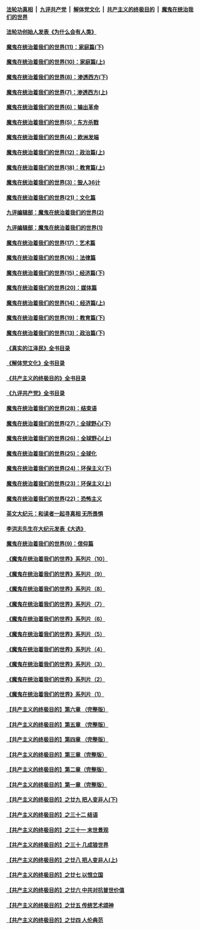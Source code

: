 ####  [法轮功真相](../../../../basic/blob/master/README.md?t=02130812) &nbsp;|&nbsp; [九评共产党](../../../../9ping.md/blob/master/README.md?t=02130812) &nbsp;|&nbsp; [解体党文化](../../../../jtdwh.md/blob/master/README.md?t=02130812)  &nbsp;|&nbsp; [共产主义的终极目的](../../../../gczydzjmd.md/blob/master/README.md?t=02130812) &nbsp;|&nbsp; [魔鬼在统治我们的世界](../../../../mgztzwmdsj.md/blob/master/README.md?t=02130812) 

#### [法轮功创始人发表《为什么会有人类》](../pages/nsc422/n13912117.md?t=02130812) 

#### [魔鬼在统治着我们的世界(11)：家庭篇(下)](../pages/nsc422/n10440961.md?t=02130812) 

#### [魔鬼在统治着我们的世界(10)：家庭篇(上)](../pages/nsc422/n10435448.md?t=02130812) 

#### [魔鬼在统治着我们的世界(8)：渗透西方(下)](../pages/nsc422/n10429603.md?t=02130812) 

#### [魔鬼在统治着我们的世界(7)：渗透西方(上)](../pages/nsc422/n10426013.md?t=02130812) 

#### [魔鬼在统治着我们的世界(6)：输出革命](../pages/nsc422/n10421536.md?t=02130812) 

#### [魔鬼在统治着我们的世界(5)：东方杀戮](../pages/nsc422/n10417707.md?t=02130812) 

#### [魔鬼在统治着我们的世界(4)：欧洲发端](../pages/nsc422/n10414890.md?t=02130812) 

#### [魔鬼在统治着我们的世界(12)：政治篇(上)](../pages/nsc422/n10444576.md?t=02130812) 

#### [魔鬼在统治着我们的世界(18)：教育篇(上)](../pages/nsc422/n10526970.md?t=02130812) 

#### [魔鬼在统治着我们的世界(3)：毁人36计](../pages/nsc422/n10411583.md?t=02130812) 

#### [魔鬼在统治着我们的世界(21)：文化篇](../pages/nsc422/n10597706.md?t=02130812) 

#### [九评编辑部：魔鬼在统治着我们的世界(2)](../pages/nsc422/n10410036.md?t=02130812) 

#### [九评编辑部：魔鬼在统治着我们的世界(1)](../pages/nsc422/n10406825.md?t=02130812) 

#### [魔鬼在统治着我们的世界(17)：艺术篇](../pages/nsc422/n10499093.md?t=02130812) 

#### [魔鬼在统治着我们的世界(16)：法律篇](../pages/nsc422/n10485969.md?t=02130812) 

#### [魔鬼在统治着我们的世界(15)：经济篇(下)](../pages/nsc422/n10469975.md?t=02130812) 

#### [魔鬼在统治着我们的世界(20)：媒体篇](../pages/nsc422/n10586579.md?t=02130812) 

#### [魔鬼在统治着我们的世界(14)：经济篇(上)](../pages/nsc422/n10457370.md?t=02130812) 

#### [魔鬼在统治着我们的世界(19)：教育篇(下)](../pages/nsc422/n10564808.md?t=02130812) 

#### [魔鬼在统治着我们的世界(13)：政治篇(下)](../pages/nsc422/n10448270.md?t=02130812) 

#### [《真实的江泽民》全书目录](../pages/nsc422/n13721399.md?t=02130812) 

#### [《解体党文化》全书目录](../pages/nsc422/n13721157.md?t=02130812) 

#### [《共产主义的终极目的》全书目录](../pages/nsc422/n13721048.md?t=02130812) 

#### [《九评共产党》全书目录](../pages/nsc422/n13708085.md?t=02130812) 

#### [魔鬼在统治着我们的世界(28)：结束语](../pages/nsc422/n10936246.md?t=02130812) 

#### [魔鬼在统治着我们的世界(27)：全球野心(下)](../pages/nsc422/n10928319.md?t=02130812) 

#### [魔鬼在统治着我们的世界(26)：全球野心(上)](../pages/nsc422/n10900318.md?t=02130812) 

#### [魔鬼在统治着我们的世界(25)：全球化](../pages/nsc422/n10788205.md?t=02130812) 

#### [魔鬼在统治着我们的世界(24)：环保主义(下)](../pages/nsc422/n10695307.md?t=02130812) 

#### [魔鬼在统治着我们的世界(23)：环保主义(上)](../pages/nsc422/n10688613.md?t=02130812) 

#### [魔鬼在统治着我们的世界(22)：恐怖主义](../pages/nsc422/n10614727.md?t=02130812) 

#### [英文大纪元：和读者一起寻真相 无所畏惧](../pages/nsc422/n12542027.md?t=02130812) 

#### [李洪志先生在大纪元发表《大选》](../pages/nsc422/n12534746.md?t=02130812) 

#### [魔鬼在统治着我们的世界(9)：信仰篇](../pages/nsc422/n10432159.md?t=02130812) 

#### [《魔鬼在统治着我们的世界》系列片（10）](../pages/nsc422/n12292670.md?t=02130812) 

#### [《魔鬼在统治着我们的世界》系列片（9）](../pages/nsc422/n12290859.md?t=02130812) 

#### [《魔鬼在统治着我们的世界》系列片（8）](../pages/nsc422/n12287445.md?t=02130812) 

#### [《魔鬼在统治着我们的世界》系列片（7）](../pages/nsc422/n12283425.md?t=02130812) 

#### [《魔鬼在统治着我们的世界》系列片（6）](../pages/nsc422/n12282314.md?t=02130812) 

#### [《魔鬼在统治着我们的世界》系列片（5）](../pages/nsc422/n12281419.md?t=02130812) 

#### [《魔鬼在统治着我们的世界》系列片（4）](../pages/nsc422/n12274024.md?t=02130812) 

#### [《魔鬼在统治着我们的世界》系列片（3）](../pages/nsc422/n12271322.md?t=02130812) 

#### [《魔鬼在统治着我们的世界》系列片（2）](../pages/nsc422/n12269049.md?t=02130812) 

#### [《魔鬼在统治着我们的世界》系列片（1）](../pages/nsc422/n12267575.md?t=02130812) 

#### [【共产主义的终极目的】第六章 （完整版）](../pages/nsc422/n11428913.md?t=02130812) 

#### [【共产主义的终极目的】第五章 （完整版）](../pages/nsc422/n11428912.md?t=02130812) 

#### [【共产主义的终极目的】第四章 （完整版）](../pages/nsc422/n11428907.md?t=02130812) 

#### [【共产主义的终极目的】第三章（完整版）](../pages/nsc422/n11428848.md?t=02130812) 

#### [【共产主义的终极目的】第二章（完整版）](../pages/nsc422/n11428831.md?t=02130812) 

#### [【共产主义的终极目的】第一章（完整版）](../pages/nsc422/n11417651.md?t=02130812) 

#### [【共产主义的终极目的】之廿九 把人变非人(下)](../pages/nsc422/n11344140.md?t=02130812) 

#### [【共产主义的终极目的】之三十二 结语](../pages/nsc422/n11360535.md?t=02130812) 

#### [【共产主义的终极目的】之三十一 末世景观](../pages/nsc422/n11351129.md?t=02130812) 

#### [【共产主义的终极目的】之三十 几成狼世界](../pages/nsc422/n11348280.md?t=02130812) 

#### [【共产主义的终极目的】之廿八 把人变非人(上)](../pages/nsc422/n11340492.md?t=02130812) 

#### [【共产主义的终极目的】之廿七 以恨立国](../pages/nsc422/n11336944.md?t=02130812) 

#### [【共产主义的终极目的】之廿六 中共对抗普世价值](../pages/nsc422/n11324785.md?t=02130812) 

#### [【共产主义的终极目的】之廿五 传统艺术颂神](../pages/nsc422/n11296396.md?t=02130812) 

#### [【共产主义的终极目的】之廿四 人伦典范](../pages/nsc422/n11296397.md?t=02130812) 

